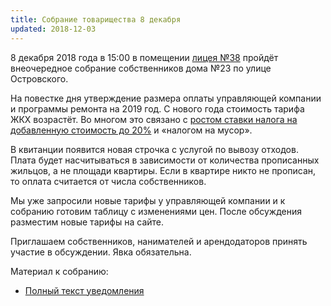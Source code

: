 ```yaml
---
title: Собрание товарищества 8 декабря
updated: 2018-12-03
---
```


8 декабря 2018 года в 15:00 в помещении [лицея №38](https://yandex.ru/maps/-/CBa6NHw8sA) пройдёт 
внеочередное собрание собственников дома №23 по улице Островского.

На повестке дня утверждение размера оплаты управляющей компании и программы 
ремонта на 2019 год. С нового года стоимость тарифа ЖКХ возрастёт. Во многом 
это связано с [ростом ставки налога на добавленную стоимость до 20%](https://www.rbc.ru/politics/24/07/2018/5b56e5979a794783ff8d418b) и «налогом на мусор».

В квитанции появится новая строчка с услугой по вывозу отходов. Плата будет насчитываться
в зависимости от количества прописанных жильцов, а не площади квартиры. Если в квартире
никто не прописан, то оплата считается от числа собственников.

Мы уже запросили новые тарифы у управляющей компании и к собранию готовим 
таблицу с изменениями цен. После обсуждения разместим новые тарифы на сайте.

Приглашаем собственников, нанимателей и арендодаторов принять участие в обсуждении.
Явка обязательна.

Материал к собранию:

- [Полный текст уведомления](/docs/announces/20181203.pdf)
